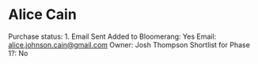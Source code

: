 # Alice Cain

Purchase status: 1. Email Sent
Added to Bloomerang: Yes
Email: alice.johnson.cain@gmail.com
Owner: Josh Thompson
Shortlist for Phase 1?: No